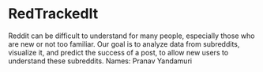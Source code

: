 # RedTrackedIt

Reddit can be difficult to understand for many people, especially those who are new or not too familiar. Our goal is to analyze data from subreddits, visualize it, and predict the success of a post, to allow new users to understand these subreddits. 
Names: Pranav Yandamuri